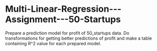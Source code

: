 # Multi-Linear-Regression---Assignment---50-Startups

Prepare a prediction model for profit of 50_startups data.
Do transformations for getting better predictions of profit and
make a table containing R^2 value for each prepared model.
